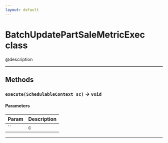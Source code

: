 ```yaml
---
layout: default
---
```

# BatchUpdatePartSaleMetricExec class

@description

---
## Methods
### `execute(SchedulableContext sc)` → `void`
#### Parameters
|Param|Description|
|-----|-----------|
|`` | c |

---
